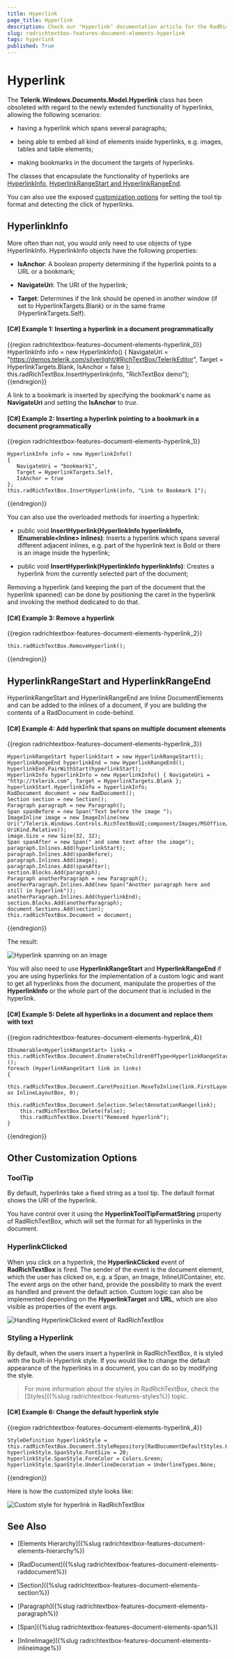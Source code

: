 ```yaml
---
title: Hyperlink
page_title: Hyperlink
description: Check our "Hyperlink" documentation article for the RadRichTextBox WPF control.
slug: radrichtextbox-features-document-elements-hyperlink
tags: hyperlink
published: True
---
```


# Hyperlink



The __Telerik.Windows.Documents.Model.Hyperlink__ class has been obsoleted with regard to the newly extended functionality of hyperlinks, allowing the following scenarios:
      

* having a hyperlink which spans several paragraphs;

* being able to embed all kind of elements inside hyperlinks, e.g. images, tables and table elements;

* making bookmarks in the document the targets of hyperlinks.

The classes that encapsulate the functionality of hyperlinks are [HyperlinkInfo](#hyperlinkinfo), [HyperlinkRangeStart and HyperlinkRangeEnd](#hyperlinkrangestart-and-hyperlinkrangeend).
      

You can also use the exposed [customization options](#othercustomizationoptions) for setting the tool tip format and detecting the click of hyperlinks.
      



## HyperlinkInfo

More often than not, you would only need to use objects of type HyperlinkInfo. HyperlinkInfo objects have the following properties:

* **IsAnchor**: A boolean property determining if the hyperlink points to a URL or a bookmark;

* **NavigateUri**: The URI of the hyperlink;

* **Target**: Determines if the link should be opened in another window (if set to HyperlinkTargets.Blank) or in the same frame (HyperlinkTargets.Self).


#### __[C#] Example 1: Inserting a hyperlink in a document programmatically__

{{region radrichtextbox-features-document-elements-hyperlink_0}}
	HyperlinkInfo info = new HyperlinkInfo()
	{
	    NavigateUri = "https://demos.telerik.com/silverlight/#RichTextBox/TelerikEditor",
	    Target = HyperlinkTargets.Blank,
	    IsAnchor = false
	};
	this.radRichTextBox.InsertHyperlink(info, "RichTextBox demo");
{{endregion}}



A link to a bookmark is inserted by specifying the bookmark's name as **NavigateUri** and setting the **IsAnchor** to *true*.

#### __[C#] Example 2:  Inserting a hyperlink pointing to a bookmark in a document programmatically__

{{region radrichtextbox-features-document-elements-hyperlink_1}}

	HyperlinkInfo info = new HyperlinkInfo()
	{
	   NavigateUri = "bookmark1",
	   Target = HyperlinkTargets.Self,
	   IsAnchor = true
	};
	this.radRichTextBox.InsertHyperlink(info, "Link to Bookmark 1");
{{endregion}}



You can also use the overloaded methods for inserting a hyperlink:
         

* public void __InsertHyperlink(HyperlinkInfo hyperlinkInfo, IEnumerable&lt;Inline&gt; inlines)__: Inserts a hyperlink which spans several different adjacent inlines, e.g. part of the hyperlink text is Bold or there is an image inside the hyperlink;
          

* public void __InsertHyperlink(HyperlinkInfo hyperlinkInfo)__: Creates a hyperlink from the currently selected part of the document;


Removing a hyperlink (and keeping the part of the document that the hyperlink spanned) can be done by positioning the caret in the hyperlink and invoking the method dedicated to do that.

#### __[C#] Example 3: Remove a hyperlink__

{{region radrichtextbox-features-document-elements-hyperlink_2}}

	this.radRichTextBox.RemoveHyperlink();
{{endregion}}



## HyperlinkRangeStart and HyperlinkRangeEnd

HyperlinkRangeStart and HyperlinkRangeEnd are Inline DocumentElements and can be added to the inlines of a document, if you are building the contents of a RadDocument in code-behind.

#### __[C#] Example 4: Add hyperlink that spans on multiple document elements__

{{region radrichtextbox-features-document-elements-hyperlink_3}}

	HyperlinkRangeStart hyperlinkStart = new HyperlinkRangeStart();
	HyperlinkRangeEnd hyperlinkEnd = new HyperlinkRangeEnd();
	hyperlinkEnd.PairWithStart(hyperlinkStart);
	HyperlinkInfo hyperlinkInfo = new HyperlinkInfo() { NavigateUri = "http://telerik.com", Target = HyperlinkTargets.Blank };
	hyperlinkStart.HyperlinkInfo = hyperlinkInfo;
	RadDocument document = new RadDocument();
	Section section = new Section();
	Paragraph paragraph = new Paragraph();
	Span spanBefore = new Span("Text before the image ");
	ImageInline image = new ImageInline(new Uri("/Telerik.Windows.Controls.RichTextBoxUI;component/Images/MSOffice/32/Picture.png", UriKind.Relative));
	image.Size = new Size(32, 32);
	Span spanAfter = new Span(" and some text after the image");
	paragraph.Inlines.Add(hyperlinkStart);
	paragraph.Inlines.Add(spanBefore);
	paragraph.Inlines.Add(image);
	paragraph.Inlines.Add(spanAfter);
	section.Blocks.Add(paragraph);
	Paragraph anotherParagraph = new Paragraph();
	anotherParagraph.Inlines.Add(new Span("Another paragraph here and still in hyperlink"));
	anotherParagraph.Inlines.Add(hyperlinkEnd);
	section.Blocks.Add(anotherParagraph);
	document.Sections.Add(section);
	this.radRichTextBox.Document = document;
{{endregion}}



The result:

![Hyperlink spanning on an image](images/RadRichTextBox_Features_LayoutElements_Hyperlinks_ImageInHyperlink.png)

You will also need to use **HyperlinkRangeStart** and **HyperlinkRangeEnd** if you are using hyperlinks for the implementation of a custom logic and want to get all hyperlinks from the document, manipulate the properties of the **HyperlinkInfo** or the whole part of the document that is included in the hyperlink.

#### __[C#] Example 5: Delete all hyperlinks in a document and replace them with text__

{{region radrichtextbox-features-document-elements-hyperlink_4}}

	IEnumerable<HyperlinkRangeStart> links = this.radRichTextBox.Document.EnumerateChildrenOfType<HyperlinkRangeStart>();
	foreach (HyperlinkRangeStart link in links)
	{
	    this.radRichTextBox.Document.CaretPosition.MoveToInline(link.FirstLayoutBox as InlineLayoutBox, 0);
	    this.radRichTextBox.Document.Selection.SelectAnnotationRange(link);
	    this.radRichTextBox.Delete(false);
	    this.radRichTextBox.Insert("Removed hyperlink");
	}
{{endregion}}



## Other Customization Options

### __ToolTip__

By default, hyperlinks take a fixed string as a tool tip. The default format shows the URI of the hyperlink.

You have control over it using the __HyperlinkToolTipFormatString__ property of RadRichTextBox, which will set the format for all hyperlinks in the document.
        

### __HyperlinkClicked__

When you click on a hyperlink, the __HyperlinkClicked__ event of __RadRichTextBox__ is fired. The sender of the event is the document element, which the user has clicked on, e.g. a Span, an Image, InlineUIContainer, etc. The event args on the other hand, provide the possibility to mark the event as handled and prevent the default action. Custom logic can also be implemented depending on the __HyperlinkTarget__ and __URL__, which are also visible as properties of the event args.
        

![Handling HyperlinkClicked event of RadRichTextBox](images/RadRichTextBox_Features_LayoutElements_Hyperlinks_HyperlinkClicked.png)


### Styling a Hyperlink 

By default, when the users insert a hyperlink in RadRichTextBox, it is styled with the built-in Hyperlink style. If you would like to change the default appearance of the hyperlinks in a document, you can do so by modifying the style.

>For more information about the styles in RadRichTextBox, check the [Styles]({%slug radrichtextbox-features-styles%}) topic.

#### [C#] Example 6: Change the default hyperlink style

{{region radrichtextbox-features-document-elements-hyperlink_4}}
	
	StyleDefinition hyperlinkStyle = this.radRichTextBox.Document.StyleRepository[RadDocumentDefaultStyles.HyperlinkStyleName];
	hyperlinkStyle.SpanStyle.FontSize = 20; 
	hyperlinkStyle.SpanStyle.ForeColor = Colors.Green;
	hyperlinkStyle.SpanStyle.UnderlineDecoration = UnderlineTypes.None;
{{endregion}}

Here is how the customized style looks like:

![Custom style for hyperlink in RadRichTextBox](images/RadRichTextBox_Features_LayoutElements_Hyperlinks_CustomStyle.png)

## See Also

 * [Elements Hierarchy]({%slug radrichtextbox-features-document-elements-hierarchy%})

 * [RadDocument]({%slug radrichtextbox-features-document-elements-raddocument%})

 * [Section]({%slug radrichtextbox-features-document-elements-section%})

 * [Paragraph]({%slug radrichtextbox-features-document-elements-paragraph%})

 * [Span]({%slug radrichtextbox-features-document-elements-span%})

 * [InlineImage]({%slug radrichtextbox-features-document-elements-inlineimage%})
